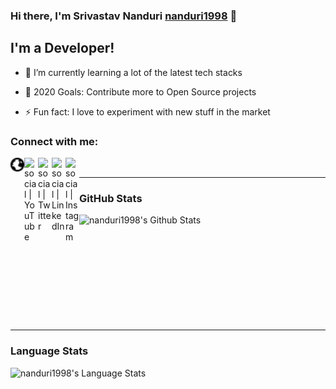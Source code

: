 
### Hi there, I'm Srivastav Nanduri [nanduri1998][website] 👋

  

## I'm a Developer!

- 🌱 I’m currently learning a lot of the latest tech stacks

- 🥅 2020 Goals: Contribute more to Open Source projects

- ⚡ Fun fact: I love to experiment with new stuff in the market

  

### Connect with me:

  

[<img align="left" alt="website" width="22px" src="https://raw.githubusercontent.com/iconic/open-iconic/master/svg/globe.svg" />][website]

[<img align="left" alt="social | YouTube" width="22px" src="https://cdn.jsdelivr.net/npm/simple-icons@v3/icons/youtube.svg" />][youtube]

[<img align="left" alt="social | Twitter" width="22px" src="https://cdn.jsdelivr.net/npm/simple-icons@v3/icons/twitter.svg" />][twitter]

[<img align="left" alt="social | LinkedIn" width="22px" src="https://cdn.jsdelivr.net/npm/simple-icons@v3/icons/linkedin.svg" />][linkedin]

[<img align="left" alt="social | Instagram" width="22px" src="https://cdn.jsdelivr.net/npm/simple-icons@v3/icons/instagram.svg" />][instagram]

  

<br  />

  

---

### GitHub Stats

<img  align="left"  alt="nanduri1998's Github Stats"  src="https://github-readme-stats-prod.vercel.app/api?username=nanduri1998&show_icons=true&hide_border=true&count_private=true&theme=dark"  />

<br  />

<br  />
<br  />
<br  />

<br  />
<br  />
<br  />
<br  />
<br  />
<br  />
  
  

---

### Language Stats

  

<img  align="left"  alt="nanduri1998's Language Stats"  src="https://github-readme-stats-prod.vercel.app/api/top-langs/?username=nanduri1998"  />

  

[website]: https://srivastav-nanduri.web.app

[twitter]: https://twitter.com/nanduri1998

[youtube]: https://youtube.com/schoolofexperiments

[instagram]: https://instagram.com/nanduri1998

[linkedin]: https://linkedin.com/in/srivastav-nanduri